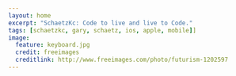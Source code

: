 ```yaml
---
layout: home
excerpt: "SchaetzKc: Code to live and live to Code."
tags: [schaetzkc, gary, schaetz, ios, apple, mobile]]
image:
  feature: keyboard.jpg
  credit: freeimages
  creditlink: http://www.freeimages.com/photo/futurism-1202597
---
```

